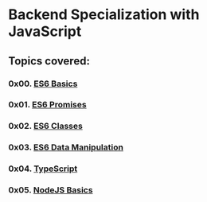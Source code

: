 # Backend Specialization with JavaScript

## Topics covered:

### 0x00. [ES6 Basics](https://github.com/GideonBature/alx-backend-javascript/tree/main/0x00-ES6_basic)

### 0x01. [ES6 Promises](https://github.com/GideonBature/alx-backend-javascript/tree/main/0x01-ES6_promise)

### 0x02. [ES6 Classes](https://github.com/GideonBature/alx-backend-javascript/tree/main/0x02-ES6_classes)

### 0x03. [ES6 Data Manipulation](https://github.com/GideonBature/alx-backend-javascript/tree/main/0x03-ES6_data_manipulation)

### 0x04. [TypeScript](https://github.com/GideonBature/alx-backend-javascript/tree/main/0x04-TypeScript)

### 0x05. [NodeJS Basics](https://github.com/GideonBature/alx-backend-javascript/tree/main/0x05-Node_JS_basic)
